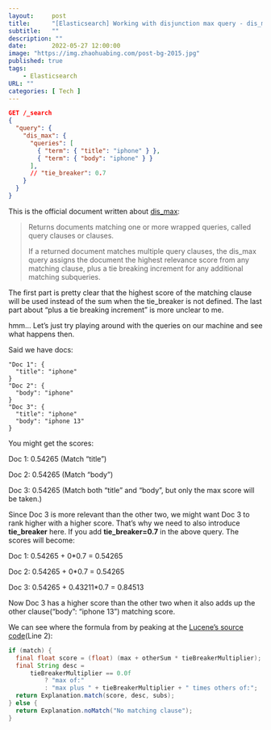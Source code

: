```yaml
---
layout:     post 
title:      "[Elasticsearch] Working with disjunction max query - dis_max"
subtitle:   ""
description: ""
date:       2022-05-27 12:00:00
image: "https://img.zhaohuabing.com/post-bg-2015.jpg"
published: true
tags:
    - Elasticsearch
URL: ""
categories: [ Tech ]
---
```


``` json
GET /_search
{
  "query": {
    "dis_max": {
      "queries": [
        { "term": { "title": "iphone" } },
        { "term": { "body": "iphone" } }
      ],
      // "tie_breaker": 0.7
    }
  }
}
```


This is the official document written about [dis_max](https://www.elastic.co/guide/en/elasticsearch/reference/current/query-dsl-dis-max-query.html#query-dsl-dis-max-query):

> Returns documents matching one or more wrapped queries, called query clauses or clauses.
>
> If a returned document matches multiple query clauses, the dis_max query assigns the document the highest relevance score from any matching clause, plus a tie breaking increment for any additional matching subqueries.

<!--more-->

The first part is pretty clear that the highest score of the matching clause will be used instead of the sum when the tie_breaker is not defined. The last part about “plus a tie breaking increment” is more unclear to me.

hmm… Let’s just try playing around with the queries on our machine and see what happens then.

Said we have docs:

```
"Doc 1": {
  "title": "iphone"
}
"Doc 2": {
  "body": "iphone"
}
"Doc 3": {
  "title": "iphone"
  "body": "iphone 13"
}
```

You might get the scores:

Doc 1: 0.54265 (Match “title”)

Doc 2: 0.54265 (Match “body”)

Doc 3: 0.54265 (Match both “title” and “body”, but only the max score will be taken.)

Since Doc 3 is more relevant than the other two, we might want Doc 3 to rank higher with a higher score. That’s why we need to also introduce **tie_breaker** here. If you add **tie_breaker=0.7** in the above query. The scores will become:

Doc 1: 0.54265 + 0*0.7 = 0.54265

Doc 2: 0.54265 + 0*0.7 = 0.54265

Doc 3: 0.54265 + 0.43211*0.7 = 0.84513

Now Doc 3 has a higher score than the other two when it also adds up the other clause(“body”: “iphone 13”) matching score.

We can see where the formula from by peaking at the [Lucene’s source code](https://github.com/apache/lucene/blob/3a80968ddf30293ddf55c62f8f2f8a6915028408/lucene/core/src/java/org/apache/lucene/search/DisjunctionMaxQuery.java#L182-L192)(Line 2):

``` java {linenos=table, hl_lines=2, linenostart=1}
if (match) {
  final float score = (float) (max + otherSum * tieBreakerMultiplier);
  final String desc =
      tieBreakerMultiplier == 0.0f
          ? "max of:"
          : "max plus " + tieBreakerMultiplier + " times others of:";
  return Explanation.match(score, desc, subs);
} else {
  return Explanation.noMatch("No matching clause");
}
```